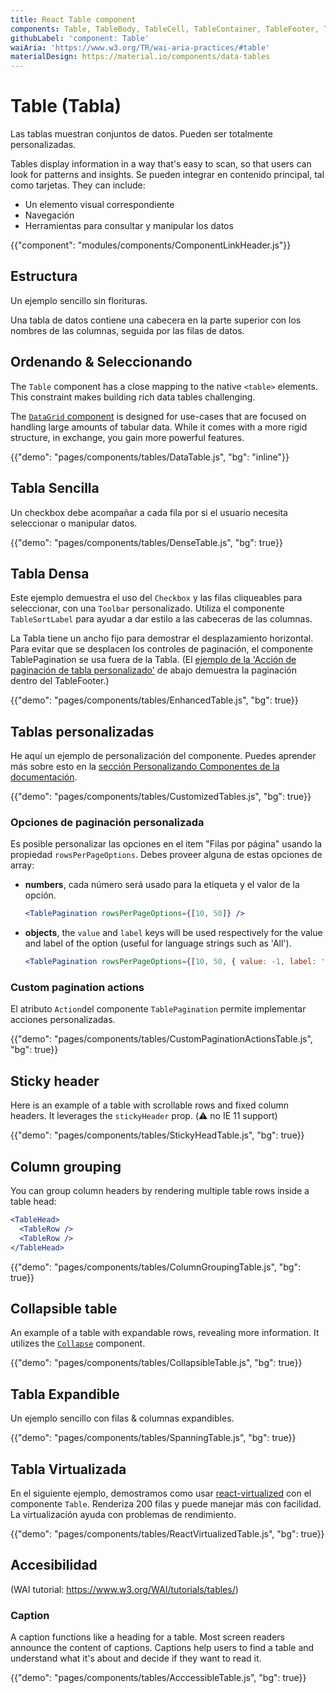 ```yaml
---
title: React Table component
components: Table, TableBody, TableCell, TableContainer, TableFooter, TableHead, TablePagination, TableRow, TableSortLabel
githubLabel: 'component: Table'
waiAria: 'https://www.w3.org/TR/wai-aria-practices/#table'
materialDesign: https://material.io/components/data-tables
---
```


# Table (Tabla)

<p class="description">Las tablas muestran conjuntos de datos. Pueden ser totalmente personalizadas.</p>

Tables display information in a way that's easy to scan, so that users can look for patterns and insights. Se pueden integrar en contenido principal, tal como tarjetas. They can include:

- Un elemento visual correspondiente
- Navegación
- Herramientas para consultar y manipular los datos

{{"component": "modules/components/ComponentLinkHeader.js"}}

## Estructura

Un ejemplo sencillo sin florituras.

Una tabla de datos contiene una cabecera en la parte superior con los nombres de las columnas, seguida por las filas de datos.

## Ordenando & Seleccionando

The `Table` component has a close mapping to the native `<table>` elements. This constraint makes building rich data tables challenging.

The [`DataGrid` component](/components/data-grid/) is designed for use-cases that are focused on handling large amounts of tabular data. While it comes with a more rigid structure, in exchange, you gain more powerful features.

{{"demo": "pages/components/tables/DataTable.js", "bg": "inline"}}

## Tabla Sencilla

Un checkbox debe acompañar a cada fila por si el usuario necesita seleccionar o manipular datos.

{{"demo": "pages/components/tables/DenseTable.js", "bg": true}}

## Tabla Densa

Este ejemplo demuestra el uso del `Checkbox` y las filas cliqueables para seleccionar, con una `Toolbar` personalizado. Utiliza el componente `TableSortLabel` para ayudar a dar estilo a las cabeceras de las columnas.

La Tabla tiene un ancho fijo para demostrar el desplazamiento horizontal. Para evitar que se desplacen los controles de paginación, el componente TablePagination se usa fuera de la Tabla. (El [ejemplo de la 'Acción de paginación de tabla personalizado'](#custom-pagination-actions) de abajo demuestra la paginación dentro del TableFooter.)

{{"demo": "pages/components/tables/EnhancedTable.js", "bg": true}}

## Tablas personalizadas

He aquí un ejemplo de personalización del componente. Puedes aprender más sobre esto en la [sección Personalizando Componentes de la documentación](/customization/how-to-customize/).

{{"demo": "pages/components/tables/CustomizedTables.js", "bg": true}}

### Opciones de paginación personalizada

Es posible personalizar las opciones en el item "Filas por página" usando la propiedad `rowsPerPageOptions`. Debes proveer alguna de estas opciones de array:

- **numbers**, cada número será usado para la etiqueta y el valor de la opción.

  ```jsx
  <TablePagination rowsPerPageOptions={[10, 50]} />
  ```

- **objects**, the `value` and `label` keys will be used respectively for the value and label of the option (useful for language strings such as 'All').

  ```jsx
  <TablePagination rowsPerPageOptions={[10, 50, { value: -1, label: 'All' }]} />
  ```

### Custom pagination actions

El atributo `Action`del componente `TablePagination` permite implementar acciones personalizadas.

{{"demo": "pages/components/tables/CustomPaginationActionsTable.js", "bg": true}}

## Sticky header

Here is an example of a table with scrollable rows and fixed column headers. It leverages the `stickyHeader` prop. (⚠️ no IE 11 support)

{{"demo": "pages/components/tables/StickyHeadTable.js", "bg": true}}

## Column grouping

You can group column headers by rendering multiple table rows inside a table head:

```jsx
<TableHead>
  <TableRow />
  <TableRow />
</TableHead>
```

{{"demo": "pages/components/tables/ColumnGroupingTable.js", "bg": true}}

## Collapsible table

An example of a table with expandable rows, revealing more information. It utilizes the [`Collapse`](/api/collapse/) component.

{{"demo": "pages/components/tables/CollapsibleTable.js", "bg": true}}

## Tabla Expandible

Un ejemplo sencillo con filas & columnas expandibles.

{{"demo": "pages/components/tables/SpanningTable.js", "bg": true}}

## Tabla Virtualizada

En el siguiente ejemplo, demostramos como usar [react-virtualized](https://github.com/bvaughn/react-virtualized) con el componente `Table`. Renderiza 200 filas y puede manejar más con facilidad. La virtualización ayuda con problemas de rendimiento.

{{"demo": "pages/components/tables/ReactVirtualizedTable.js", "bg": true}}

## Accesibilidad

(WAI tutorial: https://www.w3.org/WAI/tutorials/tables/)

### Caption

A caption functions like a heading for a table. Most screen readers announce the content of captions. Captions help users to find a table and understand what it's about and decide if they want to read it.

{{"demo": "pages/components/tables/AcccessibleTable.js", "bg": true}}
